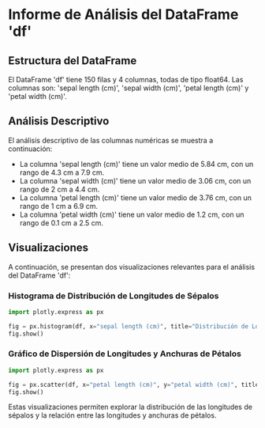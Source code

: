 # Informe de Análisis del DataFrame 'df'

## Estructura del DataFrame

El DataFrame 'df' tiene 150 filas y 4 columnas, todas de tipo float64. Las columnas son: 'sepal length (cm)', 'sepal width (cm)', 'petal length (cm)' y 'petal width (cm)'.

## Análisis Descriptivo

El análisis descriptivo de las columnas numéricas se muestra a continuación:

* La columna 'sepal length (cm)' tiene un valor medio de 5.84 cm, con un rango de 4.3 cm a 7.9 cm.
* La columna 'sepal width (cm)' tiene un valor medio de 3.06 cm, con un rango de 2 cm a 4.4 cm.
* La columna 'petal length (cm)' tiene un valor medio de 3.76 cm, con un rango de 1 cm a 6.9 cm.
* La columna 'petal width (cm)' tiene un valor medio de 1.2 cm, con un rango de 0.1 cm a 2.5 cm.

## Visualizaciones

A continuación, se presentan dos visualizaciones relevantes para el análisis del DataFrame 'df':

### Histograma de Distribución de Longitudes de Sépalos
```python
import plotly.express as px

fig = px.histogram(df, x="sepal length (cm)", title="Distribución de Longitudes de Sépalos")
fig.show()
```

### Gráfico de Dispersión de Longitudes y Anchuras de Pétalos
```python
import plotly.express as px

fig = px.scatter(df, x="petal length (cm)", y="petal width (cm)", title="Relación entre Longitudes y Anchuras de Pétalos")
fig.show()
```

Estas visualizaciones permiten explorar la distribución de las longitudes de sépalos y la relación entre las longitudes y anchuras de pétalos.